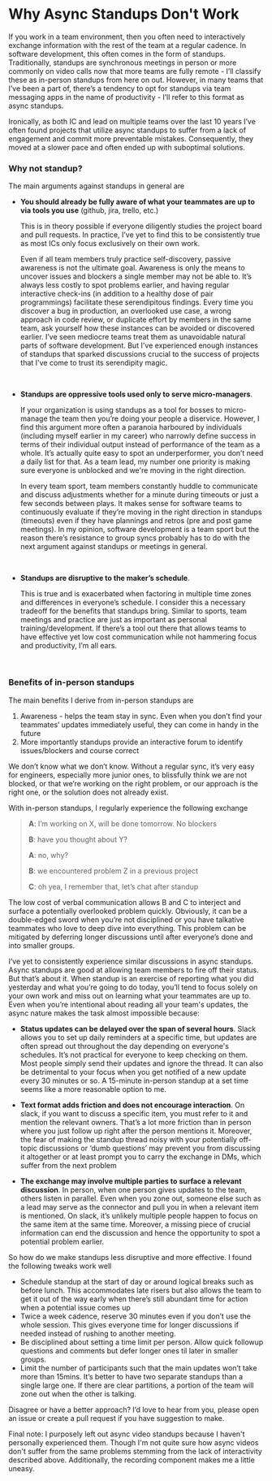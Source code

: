 # Why Async Standups Don't Work

If you work in a team environment, then you often need to interactively exchange information with the rest of the team at a regular cadence. In software development, this often comes in the form of standups. Traditionally, standups are synchronous meetings in person or more commonly on video calls now that more teams are fully remote - I’ll classify these as in-person standups from here on out. However, in many teams that I’ve been a part of, there’s a tendency to opt for standups via team messaging apps in the name of productivity - I’ll refer to this format as async standups. 

Ironically, as both IC and lead on multiple teams over the last 10 years I’ve often found projects that utilize async standups to suffer from a lack of engagement and commit more preventable mistakes. Consequently, they moved at a slower pace and often ended up with suboptimal solutions.

### Why not standup?

The main arguments against standups in general are

- **You should already be fully aware of what your teammates are up to via tools you use** (github, jira, trello, etc.)

  This is in theory possible if everyone diligently studies the project board and pull requests. In practice, I’ve yet to find this to be consistently true as most ICs only focus exclusively on their own work.
  
  Even if all team members truly practice self-discovery, passive awareness is not the ultimate goal. Awareness is only the means to uncover issues and blockers a single member may not be able to. It’s always less costly to spot problems earlier, and having regular interactive check-ins (in addition to a healthy dose of pair programmings) facilitate these serendipitous findings. Every time you discover a bug in production, an overlooked use case, a wrong approach in code review, or duplicate effort by members in the same team, ask yourself how these instances can be avoided or discovered earlier. I’ve seen mediocre teams treat them as unavoidable natural parts of software development. But I've experienced enough instances of standups that sparked discussions crucial to the success of projects that I've come to trust its serendipity magic.
  
&nbsp;

- **Standups are oppressive tools used only to serve micro-managers**.

  If your organization is using standups as a tool for bosses to micro-manage the team then you’re doing your people a diservice. However, I find this argument more often a paranoia harboured by individuals (including myself earlier in my career) who narrowly define success in terms of their individual output instead of performance of the team as a whole. It’s actually quite easy to spot an underperformer, you don’t need a daily list for that. As a team lead, my number one priority is making sure everyone is unblocked and we're moving in the right direction.

  In every team sport, team members constantly huddle to communicate and discuss adjustments whether for a minute during timeouts or just a few seconds between plays. It makes sense for software teams to continuously evaluate if they’re moving in the right direction in standups (timeouts) even if they have plannings and retros (pre and post game meetings). In my opinion, software development is a team sport but the reason there’s resistance to group syncs probably has to do with the next argument against standups or meetings in general.

&nbsp;

- **Standups are disruptive to the maker’s schedule**.

  This is true and is exacerbated when factoring in multiple time zones and differences in everyone’s schedule. I consider this a necessary tradeoff for the benefits that standups bring. Similar to sports, team meetings and practice are just as important as personal training/development. If there’s a tool out there that allows teams to have effective yet low cost communication while not hammering focus and productivity, I’m all ears.

&nbsp;

### Benefits of in-person standups

The main benefits I derive from in-person standups are
1. Awareness - helps the team stay in sync. Even when you don’t find your teammates’ updates immediately useful, they can come in handy in the future
2. More importantly standups provide an interactive forum to identify issues/blockers and course correct

We don’t know what we don’t know. Without a regular sync, it’s very easy for engineers, especially more junior ones, to blissfully think we are not blocked, or that we’re working on the right problem, or our approach is the right one, or the solution does not already exist.

With in-person standups, I regularly experience the following exchange

> **A**: I’m working on X, will be done tomorrow. No blockers
> 
> **B**: have you thought about Y?
> 
> **A**: no, why?
> 
> **B**: we encountered problem Z in a previous project
> 
> **C**: oh yea, I remember that, let’s chat after standup

The low cost of verbal communication allows B and C to interject and surface a potentially overlooked problem quickly. Obviously, it can be a double-edged sword when you’re not disciplined or you have talkative teammates who love to deep dive into everything. This problem can be mitigated by deferring longer discussions until after everyone’s done and into smaller groups.

I’ve yet to consistently experience similar discussions in async standups. Async standups are good at allowing team members to fire off their status. But that’s about it. When standup is an exercise of reporting what you did yesterday and what you’re going to do today, you’ll tend to focus solely on your own work and miss out on learning what your teammates are up to. Even when you’re intentional about reading all your team's updates, the async nature makes the task almost impossible because:

- **Status updates can be delayed over the span of several hours**. Slack allows you to set up daily reminders at a specific time, but updates are often spread out throughout the day depending on everyone's schedules. It’s not practical for everyone to keep checking on them. Most people simply send their updates and ignore the thread. It can also be detrimental to your focus when you get notified of a new update every 30 minutes or so. A 15-minute in-person standup at a set time seems like a more reasonable option to me.

- **Text format adds friction and does not encourage interaction**. On slack, if you want to discuss a specific item, you must refer to it and mention the relevant owners. That’s a lot more friction than in person where you just follow up right after the person mentions it. Moreover, the fear of making the standup thread noisy with your potentially off-topic discussions or ‘dumb questions’ may prevent you from discussing it altogether or at least prompt you to carry the exchange in DMs, which suffer from the next problem

- **The exchange may involve multiple parties to surface a relevant discussion**. In person, when one person gives updates to the team, others listen in parallel. Even when you zone out, someone else such as a lead may serve as the connector and pull you in when a relevant item is mentioned. On slack, it’s unlikely multiple people happen to focus on the same item at the same time. Moreover, a missing piece of crucial information can end the discussion and hence the opportunity to spot a potential problem earlier. 

So how do we make standups less disruptive and more effective. I found the following tweaks work well

- Schedule standup at the start of day or around logical breaks such as before lunch. This accommodates late risers but also allows the team to get it out of the way early when there’s still abundant time for action when a potential issue comes up
- Twice a week cadence, reserve 30 minutes even if you don’t use the whole session. This gives everyone time for longer discussions if needed instead of rushing to another meeting.
- Be disciplined about setting a time limit per person. Allow quick followup questions and comments but defer longer ones til later in smaller groups.
- Limit the number of participants such that the main updates won’t take more than 15mins. It’s better to have two separate standups than a single large one. If there are clear partitions, a portion of the team will zone out when the other is talking.

Disagree or have a better approach? I’d love to hear from you, please open an issue or create a pull request if you have suggestion to make.

Final note: I purposely left out async video standups because I haven't personally experienced them. Though I'm not quite sure how async videos don't suffer from the same problems stemming from the lack of interactivity described above. Additionally, the recording component makes me a little uneasy.

